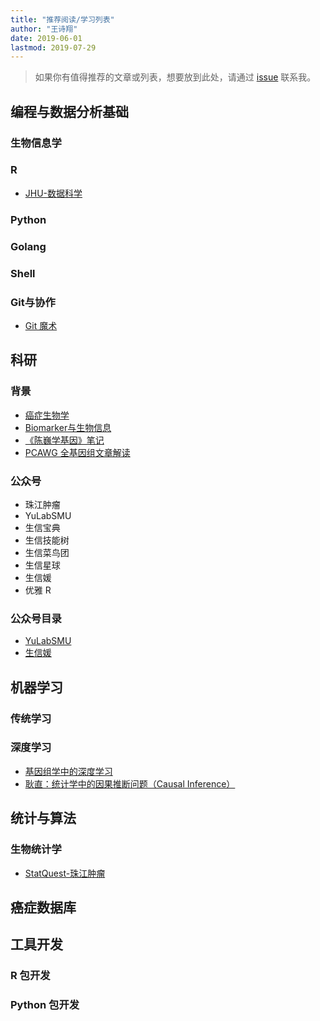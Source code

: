 ```yaml
---
title: "推荐阅读/学习列表"
author: "王诗翔"
date: 2019-06-01
lastmod: 2019-07-29
---
```


> 如果你有值得推荐的文章或列表，想要放到此处，请通过 [issue](https://github.com/ShixiangWang/home/issues) 联系我。

## 编程与数据分析基础

### 生物信息学

### R

- [JHU-数据科学](https://mp.weixin.qq.com/mp/appmsgalbum?action=getalbum&__biz=Mzg4NjA5Mzg2Mw==&scene=1&album_id=1318360304992174081#wechat_redirect)

### Python

### Golang

### Shell

### Git与协作

- [Git 魔术](http://www-cs-students.stanford.edu/~blynn/gitmagic/intl/zh_cn/)

## 科研

### 背景

- [癌症生物学](https://mp.weixin.qq.com/mp/appmsgalbum?action=getalbum&__biz=Mzg4NjA5Mzg2Mw==&scene=1&album_id=1364329720200085505#wechat_redirect)
- [Biomarker与生物信息](https://mp.weixin.qq.com/s/-bfwsAxOxYlm8Tqr--CBiA)
- [《陈巍学基因》笔记 ](https://mp.weixin.qq.com/mp/appmsgalbum?action=getalbum&__biz=Mzg4NjA5Mzg2Mw==&scene=1&album_id=1318361548183879680#wechat_redirect)
- [PCAWG 全基因组文章解读](https://mp.weixin.qq.com/mp/appmsgalbum?action=getalbum&__biz=MzUzMTEwODk0Ng==&scene=1&album_id=1413846581463629828#wechat_redirect)

### 公众号

- 珠江肿瘤
- YuLabSMU
- 生信宝典
- 生信技能树
- 生信菜鸟团
- 生信星球
- 生信媛
- 优雅 R

### 公众号目录

- [YuLabSMU](https://mp.weixin.qq.com/s/r6pfSU-88e86cUjxp3yFnQ)
- [生信媛](https://mp.weixin.qq.com/s/MWBfV41S00dLQzLB1R5iEQ)

## 机器学习

### 传统学习

### 深度学习

- [基因组学中的深度学习](https://mp.weixin.qq.com/s/SLGhVsMmyRHA7s7oir-paQ)
- [耿直：统计学中的因果推断问题（Causal Inference）](https://mp.weixin.qq.com/s/UFsAtPQFic5EN3Nl-d4L8A)

## 统计与算法

### 生物统计学

- [StatQuest-珠江肿瘤](https://mp.weixin.qq.com/mp/appmsgalbum?__biz=Mzg4NjA5Mzg2Mw==&action=getalbum&album_id=1438783904529629184&scene=173#wechat_redirect)

## 癌症数据库

## 工具开发

### R 包开发

### Python 包开发

